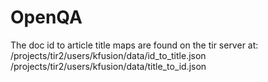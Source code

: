 # OpenQA

The doc id to article title maps are found on the tir server at:
/projects/tir2/users/kfusion/data/id_to_title.json
/projects/tir2/users/kfusion/data/title_to_id.json
